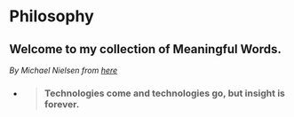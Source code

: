 # Philosophy
## Welcome to my collection of Meaningful Words.

*By Michael Nielsen from [here](http://neuralnetworksanddeeplearning.com/about.html)*

- > ### Technologies come and technologies go, but insight is forever.
